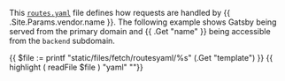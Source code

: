 This [`routes.yaml`](/define-routes.html) file defines how requests are handled by {{ .Site.Params.vendor.name }}.
The following example shows Gatsby being served from the primary domain
and {{ .Get "name" }} being accessible from the `backend` subdomain.

{{ $file := printf "static/files/fetch/routesyaml/%s" (.Get "template") }}
{{ highlight ( readFile $file ) "yaml" ""}}
